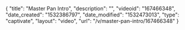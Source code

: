 {
    "title": "Master Pan Intro",
    "description": "",
    "videoid": "167466348",
    "date_created": "1532386797",
    "date_modified": "1532473013",
    "type": "captivate",
    "layout": "video",
    "url": "\/v\/master-pan-intro\/167466348"
}